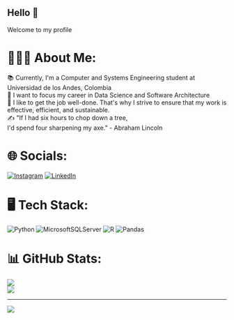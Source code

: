 ## Hello 👋 
Welcome to my profile
<!--
**JEAM1308/JEAM1308** is a ✨ _special_ ✨ repository because its `README.md` (this file) appears on your GitHub profile.

Here are some ideas to get you started:

- 🔭 I’m currently working on ...
- 🌱 I’m currently learning ...
- 👯 I’m looking to collaborate on ...
- 🤔 I’m looking for help with ...
- 💬 Ask me about ...
- 📫 How to reach me: ...
- 😄 Pronouns: ...
- ⚡ Fun fact: ...
-->
# 🙋🏻‍♂️ About Me:
📚 Currently, I'm a Computer and Systems Engineering student at Universidad de los Andes, Colombia<br>🎯 I want to focus my career in Data Science and Software Architecture<br>🧠 I like to get the job well-done. That's why I strive to ensure that my work is effective, efficient, and sustainable.<br>
✍️ "If I had six hours to chop down a tree, <br>
     I'd spend four sharpening my axe." - Abraham Lincoln

# 🌐 Socials:
[![Instagram](https://img.shields.io/badge/Instagram-%23E4405F.svg?logo=Instagram&logoColor=white)](https://instagram.com/juanesarbol/?hl=es-la) [![LinkedIn](https://img.shields.io/badge/LinkedIn-%230077B5.svg?logo=linkedin&logoColor=white)](https://linkedin.com/in/juan-esteban-arboleda-miranda-24346126b/) 

# 🖥️ Tech Stack:
![Python](https://img.shields.io/badge/python-3670A0?style=flat&logo=python&logoColor=ffdd54) ![MicrosoftSQLServer](https://img.shields.io/badge/Microsoft%20SQL%20Sever-CC2927?style=flat&logo=microsoft%20sql%20server&logoColor=white) ![R](https://img.shields.io/badge/r-%23276DC3.svg?style=flat&logo=r&logoColor=white) ![Pandas](https://img.shields.io/badge/pandas-%23150458.svg?style=flat&logo=pandas&logoColor=white)

# 📊 GitHub Stats:
![](https://github-readme-stats.vercel.app/api?username=jeam1308&theme=dark&hide_border=false&include_all_commits=true&count_private=true)<br/>
![](https://github-readme-streak-stats.herokuapp.com/?user=jeam1308&theme=dark&hide_border=false)<br/>

---
[![](https://visitcount.itsvg.in/api?id=jeam1308&icon=0&color=0)](https://visitcount.itsvg.in)
